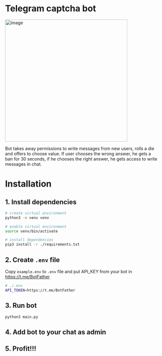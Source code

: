 # Telegram captcha bot

<img width="399" alt="image" src="https://github.com/kvrvgixzis/telegram-dice-captcha/assets/34510611/3216d995-7697-4581-b09e-f86c9a91b8ed">

Bot takes away permissions to write messages from new users, rolls a die and offers to choose value. If user chooses the wrong answer, he gets a ban for 30 seconds, if he chooses the right answer, he gets access to write messages in chat.

# Installation

## 1. Install dependencies

```bash
# create virtual environment
python3 -m venv venv

# enable virtual environment
source venv/bin/activate 

# install dependencies
pip3 install -r ./requirements.txt
```

## 2. Create `.env` file

Copy `example.env` to `.env` file and put API_KEY from your bot in https://t.me/BotFather

```bash
# ./.env
API_TOKEN=https://t.me/BotFather
```

## 3. Run bot
```bash
python3 main.py
```

## 4. Add bot to your chat as admin

## 5. Profit!!!
